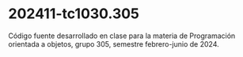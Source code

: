 # 202411-tc1030.305
Código fuente desarrollado en clase para la materia de Programación orientada a objetos, grupo 305, semestre febrero-junio de 2024. 
